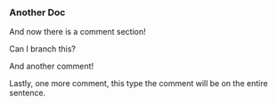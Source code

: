 ### Another Doc

And now there is a comment section!

Can I branch this?

And another comment!

Lastly, one more comment, this type the comment will be on the entire sentence.